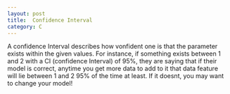```yaml
---
layout: post
title:  Confidence Interval
category: C
---
```


A confidence Interval describes how vonfident one is that the parameter exists within the given values.  For instance, if something exists between 1 and 2 with a CI (confidence Interval) of 95%, they are saying that if their model is correct, anytime you get more data to add to it that data feature will lie between 1 and 2 95% of the time at least.  If it doesnt, you may want to change your model! 
